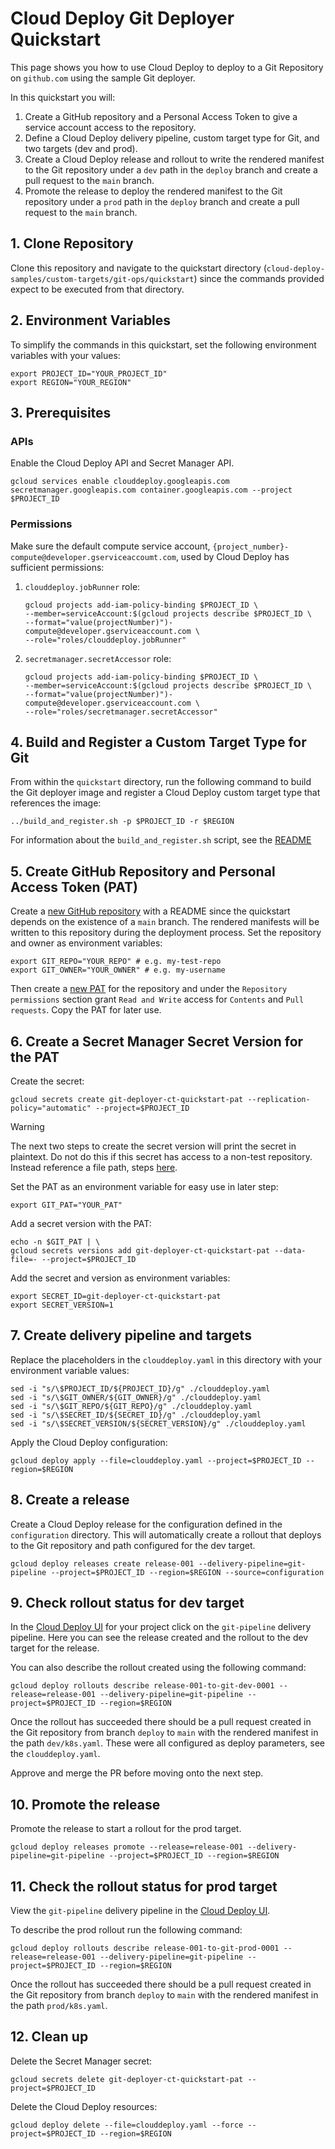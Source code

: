 # Cloud Deploy Git Deployer Quickstart

This page shows you how to use Cloud Deploy to deploy to a Git Repository on `github.com` using the sample Git deployer.

In this quickstart you will:

1. Create a GitHub repository and a Personal Access Token to give a service account access to the repository.
2. Define a Cloud Deploy delivery pipeline, custom target type for Git, and two targets (dev and prod).
3. Create a Cloud Deploy release and rollout to write the rendered manifest to the Git repository under a `dev` path in the `deploy` branch and create a pull request to the `main` branch.
4. Promote the release to deploy the rendered manifest to the Git repository under a `prod` path in the `deploy` branch and create a pull request to the `main` branch.

## 1. Clone Repository

Clone this repository and navigate to the quickstart directory (`cloud-deploy-samples/custom-targets/git-ops/quickstart`) since the commands provided expect to be executed from that directory.

## 2. Environment Variables

To simplify the commands in this quickstart, set the following environment variables with your values:

```shell
export PROJECT_ID="YOUR_PROJECT_ID"
export REGION="YOUR_REGION"
```

## 3. Prerequisites

### APIs
Enable the Cloud Deploy API and Secret Manager API.

```shell
gcloud services enable clouddeploy.googleapis.com secretmanager.googleapis.com container.googleapis.com --project $PROJECT_ID
```

### Permissions
Make sure the default compute service account, `{project_number}-compute@developer.gserviceaccoumt.com`, used by Cloud Deploy has sufficient permissions:

1. `clouddeploy.jobRunner` role:

    ```shell
    gcloud projects add-iam-policy-binding $PROJECT_ID \
    --member=serviceAccount:$(gcloud projects describe $PROJECT_ID \
    --format="value(projectNumber)")-compute@developer.gserviceaccount.com \
    --role="roles/clouddeploy.jobRunner"
    ```

2. `secretmanager.secretAccessor` role:

    ```shell
    gcloud projects add-iam-policy-binding $PROJECT_ID \
    --member=serviceAccount:$(gcloud projects describe $PROJECT_ID \
    --format="value(projectNumber)")-compute@developer.gserviceaccount.com \
    --role="roles/secretmanager.secretAccessor"
    ```

## 4. Build and Register a Custom Target Type for Git
From within the `quickstart` directory, run the following command to build the Git deployer image and register a Cloud Deploy custom target type that references the image:

```shell
../build_and_register.sh -p $PROJECT_ID -r $REGION
```

For information about the `build_and_register.sh` script, see the [README](../README.md#build)

## 5. Create GitHub Repository and Personal Access Token (PAT)

Create a [new GitHub repository](https://github.com/new) with a README since the quickstart depends on the existence of a `main` branch. The rendered manifests will be written to this repository during the deployment process. Set the repository and owner as environment variables:

```shell
export GIT_REPO="YOUR_REPO" # e.g. my-test-repo
export GIT_OWNER="YOUR_OWNER" # e.g. my-username
```

Then create a [new PAT](https://github.com/settings/personal-access-tokens/new) for the repository and under the `Repository permissions` section grant `Read and Write` access for `Contents` and `Pull requests`. Copy the PAT for later use.

## 6. Create a Secret Manager Secret Version for the PAT

Create the secret:

```shell
gcloud secrets create git-deployer-ct-quickstart-pat --replication-policy="automatic" --project=$PROJECT_ID
```

> [!WARNING]
> The next two steps to create the secret version will print the secret in plaintext. Do not do this if this secret has access to a non-test repository. Instead reference a file path, steps [here](https://cloud.google.com/secret-manager/docs/add-secret-version#secretmanager-add-secret-version-gcloud).

Set the PAT as an environment variable for easy use in later step:

```shell
export GIT_PAT="YOUR_PAT"
```

Add a secret version with the PAT:

```shell
echo -n $GIT_PAT | \
gcloud secrets versions add git-deployer-ct-quickstart-pat --data-file=- --project=$PROJECT_ID
```

Add the secret and version as environment variables:

```shell
export SECRET_ID=git-deployer-ct-quickstart-pat
export SECRET_VERSION=1
```

## 7. Create delivery pipeline and targets
Replace the placeholders in the `clouddeploy.yaml` in this directory with your environment variable values:

```shell
sed -i "s/\$PROJECT_ID/${PROJECT_ID}/g" ./clouddeploy.yaml
sed -i "s/\$GIT_OWNER/${GIT_OWNER}/g" ./clouddeploy.yaml
sed -i "s/\$GIT_REPO/${GIT_REPO}/g" ./clouddeploy.yaml
sed -i "s/\$SECRET_ID/${SECRET_ID}/g" ./clouddeploy.yaml
sed -i "s/\$SECRET_VERSION/${SECRET_VERSION}/g" ./clouddeploy.yaml
```

Apply the Cloud Deploy configuration:

```shell
gcloud deploy apply --file=clouddeploy.yaml --project=$PROJECT_ID --region=$REGION
```

## 8. Create a release
Create a Cloud Deploy release for the configuration defined in the `configuration` directory. This will automatically create a rollout that deploys to the Git repository and path configured for the dev target.

```shell
gcloud deploy releases create release-001 --delivery-pipeline=git-pipeline --project=$PROJECT_ID --region=$REGION --source=configuration
```

## 9. Check rollout status for dev target
In the [Cloud Deploy UI](https://console.cloud.google.com/deploy/delivery-pipelines) for your project click on the `git-pipeline` delivery pipeline. Here you can see the release created and the rollout to the dev target for the release.

You can also describe the rollout created using the following command:

```shell
gcloud deploy rollouts describe release-001-to-git-dev-0001 --release=release-001 --delivery-pipeline=git-pipeline --project=$PROJECT_ID --region=$REGION
```

Once the rollout has succeeded there should be a pull request created in the Git repository from branch `deploy` to `main` with the rendered manifest in the path `dev/k8s.yaml`. These were all configured as deploy parameters, see the `clouddeploy.yaml`.

Approve and merge the PR before moving onto the next step.

## 10. Promote the release
Promote the release to start a rollout for the prod target.

```shell
gcloud deploy releases promote --release=release-001 --delivery-pipeline=git-pipeline --project=$PROJECT_ID --region=$REGION
```

## 11. Check the rollout status for prod target
View the `git-pipeline` delivery pipeline in the [Cloud Deploy UI](https://console.cloud.google.com/deploy/delivery-pipelines).

To describe the prod rollout run the following command:

```shell
gcloud deploy rollouts describe release-001-to-git-prod-0001 --release=release-001 --delivery-pipeline=git-pipeline --project=$PROJECT_ID --region=$REGION
```

Once the rollout has succeeded there should be a pull request created in the Git repository from branch `deploy` to `main` with the rendered manifest in the path `prod/k8s.yaml`.

## 12. Clean up

Delete the Secret Manager secret:

```shell
gcloud secrets delete git-deployer-ct-quickstart-pat --project=$PROJECT_ID
```

Delete the Cloud Deploy resources:

```shell
gcloud deploy delete --file=clouddeploy.yaml --force --project=$PROJECT_ID --region=$REGION
```